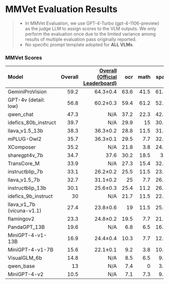 # MMVet Evaluation Results

> - In MMVet Evaluation, we use GPT-4-Turbo (gpt-4-1106-preview) as the judge LLM to assign scores to the VLM outputs. We only perform the evaluation once due to the limited variance among results of multiple evaluation pass originally reported. 
> - No specific prompt template adopted for **ALL VLMs**.

### MMVet Scores

| Model                     | Overall | [Overall (Official Leaderboard)](https://paperswithcode.com/sota/visual-question-answering-on-mm-vet) |  ocr | math | spat |  rec | know |  gen |
| :------------------------ | ------: | -----------------------------------------------------------: | ---: | ---: | ---: | ---: | ---: | ---: |
| GeminiProVision           |    59.2 |                                                     64.3±0.4 | 63.6 | 41.5 | 61.2 | 59.8 | 51.0 | 48.0 |
| GPT-4v (detail: low)      |    56.8 |                                                     60.2±0.3 | 59.4 | 61.2 | 52.5 | 59.7 | 48.0 | 46.5 |
| qwen_chat                 |    47.3 |                                                          N/A | 37.2 | 22.3 | 42.8 | 52.5 | 45.4 | 40.3 |
| idefics_80b_instruct      |    39.7 |                                                          N/A | 29.9 |   15 | 30.7 | 45.6 | 38.6 | 37.1 |
| llava_v1.5_13b            |    38.3 |                                                     36.3±0.2 | 28.8 | 11.5 | 31.5 |   42 | 23.1 |   23 |
| mPLUG-Owl2                |    35.7 |                                                     36.3±0.1 | 29.5 |  7.7 | 32.1 | 47.3 | 23.8 | 20.9 |
| XComposer                 |    35.2 |                                                          N/A | 21.8 |  3.8 | 24.7 | 43.1 | 28.9 | 27.5 |
| sharegpt4v_7b             |    34.7 |                                                         37.6 | 30.2 | 18.5 |   30 | 36.1 | 20.2 | 18.1 |
| TransCore_M               |    33.9 |                                                          N/A | 27.3 | 15.4 | 32.7 | 36.7 |   23 | 23.5 |
| instructblip_7b           |    33.1 |                                                     26.2±0.2 | 25.5 | 11.5 | 23.5 | 39.3 | 24.3 | 23.6 |
| llava_v1.5_7b             |    32.7 |                                                     31.1±0.2 |   25 |  7.7 | 26.3 | 36.9 |   22 | 21.5 |
| instructblip_13b          |    30.1 |                                                     25.6±0.3 | 25.4 | 11.2 | 26.9 | 33.4 |   19 | 18.2 |
| idefics_9b_instruct       |      30 |                                                          N/A | 21.7 | 11.5 | 22.4 | 34.6 | 27.4 | 26.9 |
| llava_v1_7b (vicuna-v1.1) |    27.4 |                                                     23.8±0.6 |   19 | 11.5 | 25.6 | 31.4 | 18.1 | 16.2 |
| flamingov2                |    23.3 |                                                     24.8±0.2 | 19.5 |  7.7 | 21.7 | 24.7 | 21.7 |   19 |
| PandaGPT_13B              |    19.6 |                                                          N/A |  6.8 |  6.5 | 16.5 | 26.3 | 13.7 | 13.9 |
| MiniGPT-4-v1-13B          |    16.9 |                                                     24.4±0.4 | 10.3 |  7.7 | 12.5 | 19.9 | 14.9 | 13.8 |
| MiniGPT-4-v1-7B           |    15.6 |                                                     22.1±0.1 |  9.2 |  3.8 | 10.1 | 19.4 | 13.3 | 12.5 |
| VisualGLM_6b              |    14.8 |                                                          N/A |  8.5 |  6.5 |  9.1 |   18 |  8.1 |  7.1 |
| qwen_base                 |      13 |                                                          N/A |  7.4 |    0 |  3.9 | 16.5 | 18.6 | 18.1 |
| MiniGPT-4-v2              |    10.5 |                                                          N/A |  7.1 |  7.3 |  9.6 | 12.2 |  9.2 |    8 |